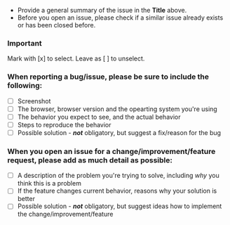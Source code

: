 * Provide a general summary of the issue in the **Title** above.  
* Before you open an issue, please check if a similar issue already exists or has been closed before.

### Important
Mark with [x] to select. Leave as [ ] to unselect.

### When reporting a bug/issue, please be sure to include the following:
- [ ] Screenshot
- [ ] The browser, browser version and the opearting system you're using
- [ ] The behavior you expect to see, and the actual behavior
- [ ] Steps to reproduce the behavior 
- [ ] Possible solution - _**not**_ obligatory, but suggest a fix/reason for the bug

### When you open an issue for a change/improvement/feature request, please add as much detail as possible:
- [ ] A description of the problem you're trying to solve, including _why_ you think this is a problem
- [ ] If the feature changes current behavior, reasons why your solution is better
- [ ] Possible solution - _**not**_ obligatory, but suggest ideas how to implement the change/improvement/feature